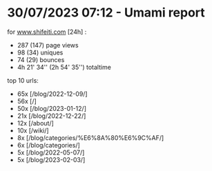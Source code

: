 # 30/07/2023 07:12 - Umami report
for www.shifeiti.com [24h] :

 - 287 (147) page views
 - 98 (34) uniques
 - 74 (29) bounces
 - 4h 21' 34'' (2h 54' 35'') totaltime


top 10 urls:
 - 65x [/blog/2022-12-09/]
 - 56x [/]
 - 50x [/blog/2023-01-12/]
 - 21x [/blog/2022-12-22/]
 - 12x [/about/]
 - 10x [/wiki/]
 - 8x [/blog/categories/%E6%8A%80%E6%9C%AF/]
 - 6x [/blog/categories/]
 - 5x [/blog/2022-05-07/]
 - 5x [/blog/2023-02-03/]


